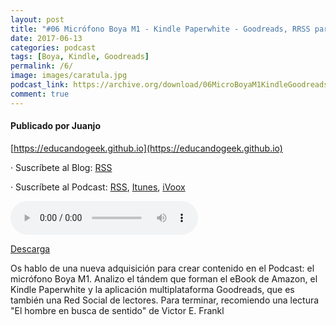 ```yaml
---
layout: post
title: "#06 Micrófono Boya M1 - Kindle Paperwhite - Goodreads, RRSS para lectores"
date: 2017-06-13
categories: podcast
tags: [Boya, Kindle, Goodreads]
permalink: /6/
image: images/caratula.jpg
podcast_link: https://archive.org/download/06MicroBoyaM1KindleGoodreadsLecturas/06%20Micro%20Boya-M1%20-%20Kindle%20&%20Goodreads%20-%20Lecturas.mp3
comment: true
---
```


#### Publicado por Juanjo

[https://educandogeek.github.io](https://educandogeek.github.io)

· Suscríbete al Blog: [RSS](http://feeds.feedburner.com/educandogeekblog)

· Suscríbete al Podcast: [RSS](http://feeds.feedburner.com/educandogeek), [Itunes](https://itunes.apple.com/es/podcast/educando-geek/id1110060146?mt=2), [iVoox](https://www.ivoox.com/podcast-educando-geek_sq_f1289274_1.html)


<audio controls>
  <source src="{{ page.podcast_link }}" type="audio/mp3">
</audio>


[Descarga][Mp3]


Os hablo de una nueva adquisición para crear contenido en el Podcast: el micrófono Boya M1. Analizo el tándem que forman el eBook de Amazon, el Kindle Paperwhite y la aplicación multiplataforma Goodreads, que es también una Red Social de lectores. Para terminar, recomiendo una lectura "El hombre en busca de sentido" de Victor E. Frankl



[Mp3]: https://archive.org/download/06MicroBoyaM1KindleGoodreadsLecturas/06%20Micro%20Boya-M1%20-%20Kindle%20&%20Goodreads%20-%20Lecturas.mp3